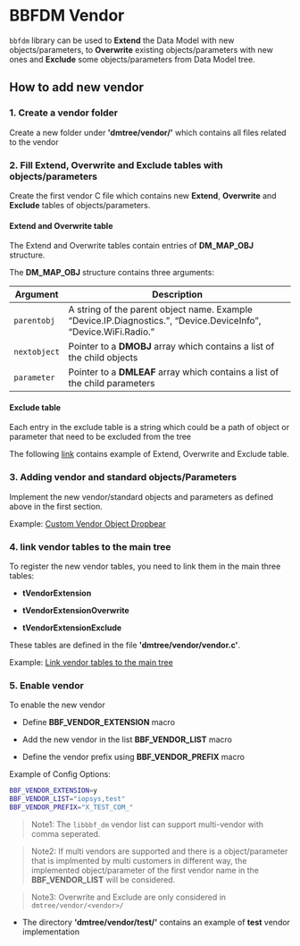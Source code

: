 # BBFDM Vendor

`bbfdm` library can be used to **Extend** the Data Model with new objects/parameters, to **Overwrite** existing objects/parameters with new ones and **Exclude** some objects/parameters from Data Model tree.

## How to add new vendor

### 1. Create a vendor folder

Create a new folder under **'dmtree/vendor/'** which contains all files related to the vendor

### 2. Fill Extend, Overwrite and Exclude tables with objects/parameters

Create the first vendor C file which contains new **Extend**, **Overwrite** and **Exclude** tables of objects/parameters.

#### Extend and Overwrite table

The Extend and Overwrite tables contain entries of **DM_MAP_OBJ** structure.

The **DM_MAP_OBJ** structure contains three arguments:

|     Argument     |                                     Description                                                               |
| ---------------- | ------------------------------------------------------------------------------------------------------------- |
| `parentobj`      | A string of the parent object name. Example “Device.IP.Diagnostics.”, “Device.DeviceInfo”, “Device.WiFi.Radio.” |
| `nextobject`     | Pointer to a **DMOBJ** array which contains a list of the child objects |
| `parameter`      | Pointer to a **DMLEAF** array which contains a list of the child parameters |

#### Exclude table

Each entry in the exclude table is a string which could be a path of object or parameter that need to be excluded from the tree

The following [link](https://dev.iopsys.eu/iopsys/bbf/-/blob/devel/dmtree/vendor/test/tr181/vendor.c) contains example of Extend, Overwrite and Exclude table.

### 3. Adding vendor and standard objects/Parameters

Implement the new vendor/standard objects and parameters as defined above in the first section.

Example: [Custom Vendor Object Dropbear](https://dev.iopsys.eu/iopsys/bbf/-/blob/devel/dmtree/vendor/test/tr181/x_test_com_dropbear.c)

### 4. link vendor tables to the main tree

To register the new vendor tables, you need to link them in the main three tables:

- **tVendorExtension**

- **tVendorExtensionOverwrite**

- **tVendorExtensionExclude**

These tables are defined in the file **'dmtree/vendor/vendor.c'**.

Example: [Link vendor tables to the main tree](https://dev.iopsys.eu/iopsys/bbf/-/blob/devel/dmtree/vendor/vendor.c)

### 5. Enable vendor

To enable the new vendor

- Define **BBF_VENDOR_EXTENSION** macro

- Add the new vendor in the list **BBF_VENDOR_LIST** macro

- Define the vendor prefix using **BBF_VENDOR_PREFIX** macro

Example of Config Options:

```bash
BBF_VENDOR_EXTENSION=y
BBF_VENDOR_LIST="iopsys,test"
BBF_VENDOR_PREFIX="X_TEST_COM_"
```

> Note1: The `libbbf_dm` vendor list can support multi-vendor with comma seperated.

> Note2: If multi vendors are supported and there is a object/parameter that is implmented by multi customers in different way, the implemented object/parameter of the first vendor name in the **BBF_VENDOR_LIST** will be considered.

> Note3: Overwrite and Exclude are only considered in `dmtree/vendor/<vendor>/`

- The directory **'dmtree/vendor/test/'** contains an example of **test** vendor implementation
